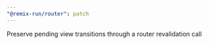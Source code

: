 ```yaml
---
"@remix-run/router": patch
---
```


Preserve pending view transitions through a router revalidation call
